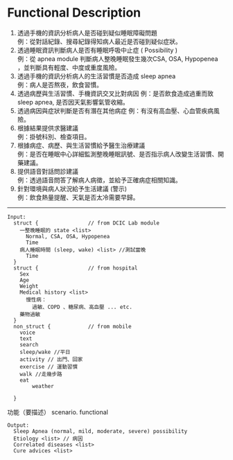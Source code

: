 # Functional Description
1. 透過手機的資訊分析病人是否碰到疑似睡眠障礙問題　<br>
例：從對話紀錄、搜尋紀錄得知病人最近是否碰到疑似症狀。
2. 透過睡眠資訊判斷病人是否有睡眠呼吸中止症 ( Possibility ) <br>
例：從 apnea module 判斷病人整晚睡眠發生幾次CSA, OSA, Hypopenea ，並判斷具有輕度、中度或重度風險。
3. 透過手機的資訊分析病人的生活習慣是否造成 sleep apnea <br>
例：病人是否熬夜，飲食習慣。
4. 透過病歷與生活習慣、手機資訊交叉比對病因
例：是否飲食造成過重而致sleep apnea, 是否因天氣影響氣管收縮。
5. 透過病因與症狀判斷是否有潛在其他病症
例：有沒有高血壓、心血管疾病風險。
6. 根據結果提供求醫建議 <br>
例：掛號科別、檢查項目。
7. 根據病症、病歷、與生活習慣給予醫生治療建議 <br>
例：是否在睡眠中心詳細監測整晚睡眠訊號、是否指示病人改變生活習慣、開藥建議。
8. 提供語音對話問診建議 <br>
例：透過語音問答了解病人病徵，並給予正確病症相關知識。
9. 針對環境與病人狀況給予生活建議 (警示) <br>
例：飲食熱量提醒、天氣是否太冷需要早歸。
---

```
Input:
  struct {                // from DCIC Lab module
    一整晚睡眠的 state <list>
      Normal, CSA, OSA, Hypopenea
      Time
    病人睡眠時間 (sleep, wake) <list> //測試當晚
      Time
  }
  struct {                // from hospital
    Sex
    Age
    Weight
    Medical history <list>
      慢性病：
        過敏、COPD 、糖尿病、高血壓 ... etc.
    藥物過敏
  }
  non_struct {            // from mobile
    voice
    text
    search
    sleep/wake //平日
    activity // 出門、回家
    exercise // 運動習慣
    walk //走幾步路
    eat
		weather

  }
```

功能（要描述）
scenario. functional

```
Output:
  Sleep Apnea (normal, mild, moderate, severe) possibility
  Etiology <list> // 病因
  Correlated diseases <list>
  Cure advices <list>
```
